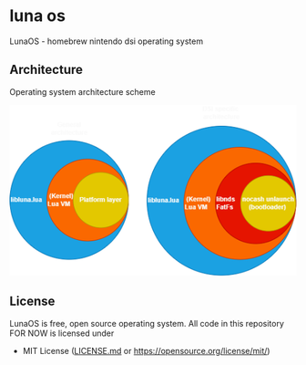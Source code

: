 # luna os
LunaOS - homebrew nintendo dsi operating system

## Architecture
Operating system architecture scheme

![Achitecture scheme](https://github.com/Maksasj/luna_os/blob/master/docs/architecture.png)

## License
LunaOS is free, open source operating system. All code in this repository FOR NOW is licensed under
- MIT License ([LICENSE.md](https://github.com/Maksasj/luna_os/blob/master/LICENSE.md) or https://opensource.org/license/mit/)
